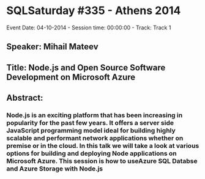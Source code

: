 # SQLSaturday #335 - Athens 2014
Event Date: 04-10-2014 - Session time: 00:00:00 - Track: Track 1
## Speaker: Mihail Mateev
## Title: Node.js and Open Source Software Development on Microsoft Azure
## Abstract:
### Node.js is an exciting platform that has been increasing in popularity for the past few years. It offers a server side JavaScript programming model ideal for building highly scalable and performant network applications whether on premise or in the cloud. In this talk we will take a look at various options for building and deploying Node applications on Microsoft Azure. This session is how to useAzure SQL Databse and Azure Storage with Node.js
